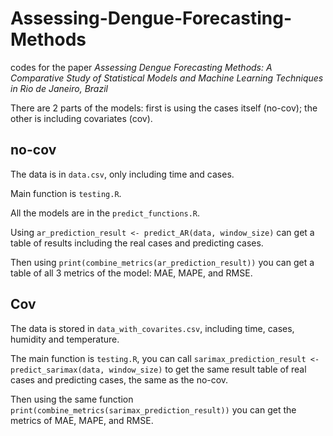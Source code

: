 # Assessing-Dengue-Forecasting-Methods
codes for the paper *Assessing Dengue Forecasting Methods: A Comparative Study of Statistical Models and Machine Learning Techniques in Rio de Janeiro, Brazil*


There are 2 parts of the models: first is using the cases itself (no-cov); the other is including covariates (cov).

## no-cov

The data is in `data.csv`, only including time and cases.

Main function is `testing.R`.

All the models are in the `predict_functions.R`.

Using `ar_prediction_result <- predict_AR(data, window_size)` can get a table of results including the real cases and predicting cases.

Then using `print(combine_metrics(ar_prediction_result))` you can get a table of all 3 metrics of the model: MAE, MAPE, and RMSE.



## Cov

The data is stored in `data_with_covarites.csv`, including time, cases, humidity and temperature.

The main function is `testing.R`, you can call `sarimax_prediction_result <- predict_sarimax(data, window_size)` to get the same result table of  real cases and predicting cases, the same as the no-cov.

Then using the same function `print(combine_metrics(sarimax_prediction_result))` you can get the metrics of MAE, MAPE, and RMSE.
